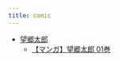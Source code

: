```yaml
---
title: comic
---
```



- [望郷太郎](//n/c/book/comic/望郷太郎/index.md)
    - [【マンガ】望郷太郎 01巻](/d/2022/04/27/【マンガ】望郷太郎_01巻.md)




